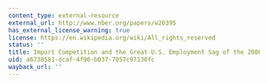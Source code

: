 ```yaml
---
content_type: external-resource
external_url: http://www.nber.org/papers/w20395
has_external_license_warning: true
license: https://en.wikipedia.org/wiki/All_rights_reserved
status: ''
title: Import Competition and the Great U.S. Employment Sag of the 2000s
uid: a6738581-dcaf-4f96-b037-7057c97130fc
wayback_url: ''
---
```

